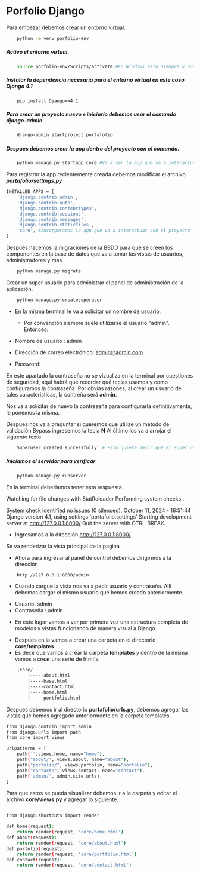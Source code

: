 # Porfolio Django

Para empezar debemos crear un entorno virtual.
```bash
    python -m venv porfolio-env
```
##### Activo el entorno virtual.

```bash
    source porfolio-env/Scripts/activate #En Windows esto siempre y cuando usemos la terminal proporcionada por Git que se llamaría "Git bash"
```

##### Instalar la dependencia necesaria para el entorno virtual en este caso Django 4.1

```bash
    pip install Django==4.1
```

##### Para crear un proyecto nuevo e iniciarlo debemos usar el comando django-admin.

```bash
    django-admin startproject portafolio
```


##### Despues debemos crear la app dentro del proyecto con el comando.

```bash
    python manage.py startapp core #Va a ser la app que va a interactuar con el proyecto.
```

Para registrar la app recientemente creada debemos modificar el archivo ***portafolio/settings.py***


```bash
INSTALLED_APPS = [
    'django.contrib.admin',
    'django.contrib.auth',
    'django.contrib.contenttypes',
    'django.contrib.sessions',
    'django.contrib.messages',
    'django.contrib.staticfiles',
    'core', #Incorporamos la app que va a interactuar con el proyecto
]
```

Despues hacemos la migraciones de la BBDD para que se creen los componentes en la base de datos que va a tomar las vistas de usuarios, administradores y más.

```bash
    python manage.py migrate 
```

Crear un super usuario para administrar el panel de administración de la aplicación.

```bash
    python manage.py createsuperuser
```
- En la misma terminal le va a solicitar un nombre de usuario.
  * Por convención siempre suele utilizarse el usuario "admin".
Entonces:

- Nombre de usuario : admin
- Dirección de correo electrónico: admin@admin.com
- Password:

En este apartado la contraseña no se vizualiza en la terminal por cuestiones de seguridad, aquí habrá que recordar qué teclas usamos y como configuramos la contraseña. Por obvias razones, al crear un usuario de tales caracteristicas, la contreña será **admin**. 

Nos va a solicitar de nuevo la contreseña para configurarla definitivamente, le ponemos la misma.

Despues nos va a preguntar si queremos que utilize un método de validación Bypass ingresemos la tecla **N**
Al último los va a arrojar el siguente texto

```bash
    Superuser created successfully  # Esto quiere decir que el super usuario se a creado de manera éxitosa.
```

##### Iniciamos el servidor para verificar

```bash
    python manage.py runserver
```
En la terminal deberiamos tener esta respuesta.

Watching for file changes with StatReloader
Performing system checks...

System check identified no issues (0 silenced).
October 11, 2024 - 16:51:44
Django version 4.1, using settings 'portafolio.settings'
Starting development server at http://127.0.0.1:8000/
Quit the server with CTRL-BREAK.

* Ingresamos a la dirección http://127.0.0.1:8000/

Se va renderizar la vista principal de la pagina

* Ahora para ingresar al panel de control debemos dirigirmos a la dirección

```bash
    http://127.0.0.1:8000/admin
```

* Cuando cargue la vista nos va a pedir usuario y contraseña. Allí debemos cargar el mismo usuario que hemos creado anteriormente. 

 - Usuario: admin
 - Contraseña : admin

* En este lugar vamos a ver por primera vez una estructura completa de modelos y vistas funcionando de manera visual a Django. 

- Despues en la vamos a crear una carpeta en el directorio **core/templates** 
- Es decir que vamos a crear la carpeta **templates** y dentro de la misma vamos a crear una serie de html's.
  
```bash
    |core/
        |-----about.html
        |-----base.html
        |-----contact.html
        |-----home.html
        |-----portfolio.html
```
Despues debemos ir al directorio **portafolio/urls.py**, debemos agregar las vistas que hemos agregado anteriormente en la carpeta templates.

```bash
from django.contrib import admin
from django.urls import path
from core import views

urlpatterns = [
    path('',views.home, name="home"),
    path("about/", views.about, name="about"),
    path("porfolio/", views.porfolio, name="porfolio"),
    path("contact/", views.contact, name="contact"),
    path('admin/', admin.site.urls),
]
```

Para que estos se pueda visualizar debemos ir a la carpeta y editar el archivo **core/views.py** y agregar lo siguiente. 

```bash

from django.shortcuts import render

def home(request):
    return render(request, 'core/home.html')
def about(request):
    return render(request, 'core/about.html')
def porfolio(request):
    return render(request, 'core/portfolio.html')
def contact(request):
    return render(request, 'core/contact.html')
    
```